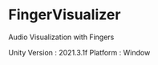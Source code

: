 # FingerVisualizer
Audio Visualization with Fingers

Unity Version : 2021.3.1f
Platform : Window





